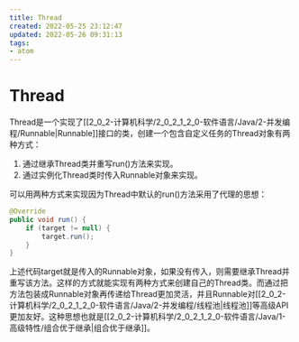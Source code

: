 ```yaml
---
title: Thread
created: 2022-05-25 23:12:47
updated: 2022-05-26 09:31:13
tags: 
- atom
---
```

# Thread

Thread是一个实现了[[2_0_2-计算机科学/2_0_2_1_2_0-软件语言/Java/2-并发编程/Runnable|Runnable]]接口的类，创建一个包含自定义任务的Thread对象有两种方式：
1. 通过继承Thread类并重写run()方法来实现。
2. 通过实例化Thread类时传入Runnable对象来实现。

可以用两种方式来实现因为Thread中默认的run()方法采用了代理的思想：

```java
@Override  
public void run() {  
    if (target != null) {  
        target.run();  
    }  
}
```

上述代码target就是传入的Runnable对象，如果没有传入，则需要继承Thread并重写该方法。这样的方式就能实现有两种方式来创建自己的Thread类。而通过把方法包装成Runnable对象再传递给Thread更加灵活，并且Runnable对[[2_0_2-计算机科学/2_0_2_1_2_0-软件语言/Java/2-并发编程/线程池|线程池]]等高级API更加友好。这种思想也就是[[2_0_2-计算机科学/2_0_2_1_2_0-软件语言/Java/1-高级特性/组合优于继承|组合优于继承]]。